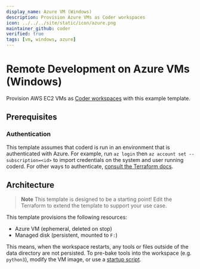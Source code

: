 ```yaml
---
display_name: Azure VM (Windows)
description: Provision Azure VMs as Coder workspaces
icon: ../../../site/static/icon/azure.png
maintainer_github: coder
verified: true
tags: [vm, windows, azure]
---
```


# Remote Development on Azure VMs (Windows)

Provision AWS EC2 VMs as [Coder workspaces](https://coder.com/docs/coder-v2/latest) with this example template.

<!-- TODO: Add screenshot -->

## Prerequisites

### Authentication

This template assumes that coderd is run in an environment that is authenticated
with Azure. For example, run `az login` then `az account set --subscription=<id>`
to import credentials on the system and user running coderd. For other ways to
authenticate, [consult the Terraform docs](https://registry.terraform.io/providers/hashicorp/azurerm/latest/docs#authenticating-to-azure).

## Architecture

> **Note**
> This template is designed to be a starting point! Edit the Terraform to extend the template to support your use case.

This template provisions the following resources:

- Azure VM (ephemeral, deleted on stop)
- Managed disk (persistent, mounted to `F:`)

This means, when the workspace restarts, any tools or files outside of the data directory are not persisted. To pre-bake tools into the workspace (e.g. `python3`), modify the VM image, or use a [startup script](https://registry.terraform.io/providers/coder/coder/latest/docs/resources/script).

